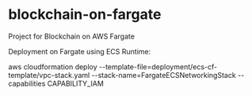 # blockchain-on-fargate
Project for Blockchain on AWS Fargate


Deployment on Fargate using ECS Runtime:

aws cloudformation deploy --template-file=deployment/ecs-cf-template/vpc-stack.yaml --stack-name=FargateECSNetworkingStack --capabilities CAPABILITY_IAM

